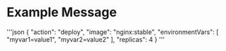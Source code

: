 # Example Message
'''json
{
  "action": "deploy",
  "image": "nginx:stable",
  "environmentVars": [
    "myvar1=value1",
    "myvar2=value2"
  ],
  "replicas": 4
}
'''
